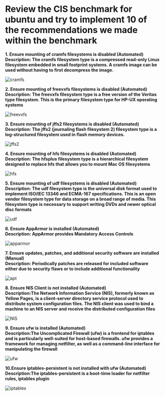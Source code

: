 <h1> Review the CIS benchmark for ubuntu and try to implement 10 of the recommendations we made within the benchmark </h1>

<b> 1.  Ensure mounting of cramfs filesystems is disabled (Automated) </b>
<br>
<b>  Description: The cramfs filesystem type is a compressed read-only Linux filesystem embedded in small
footprint systems. A cramfs image can be used without having to first decompress the
image.</b>

![cramfs](https://user-images.githubusercontent.com/32138488/194711753-20a9e62b-9e04-4b83-ab2e-0faa9db0ca6d.PNG)

<b> 2. Ensure mounting of freevxfs filesystems is disabled (Automated) </b>
<br>
<b>  Description: The freevxfs filesystem type is a free version of the Veritas type filesystem. This is the
primary filesystem type for HP-UX operating systems </b>

![freevxfs](https://user-images.githubusercontent.com/32138488/194712621-6559fc7d-e5e5-4d2c-a08a-c612ff2ad73c.PNG)

<b> 3. Ensure mounting of jffs2 filesystems is disabled (Automated) </b>
<br>
<b> Description: The jffs2 (journaling flash filesystem 2) filesystem type is a log-structured filesystem used
in flash memory devices. </b>

![jffs2](https://user-images.githubusercontent.com/32138488/194713018-277cbd17-f8a0-423d-8da6-6a327957dd2b.PNG)

<b> 4.  Ensure mounting of hfs filesystems is disabled (Automated)   </b>
<br>
<b>  Description: The hfsplus filesystem type is a hierarchical filesystem designed to replace hfs that allows
you to mount Mac OS filesystems </b>

![hfs](https://user-images.githubusercontent.com/32138488/194714584-89938a41-6920-487a-8790-6dd329513506.PNG)

<b> 5.  Ensure mounting of udf filesystems is disabled (Automated)    </b>
<br>
<b>  Description: The udf filesystem type is the universal disk format used to implement ISO/IEC 13346 and
ECMA-167 specifications. This is an open vendor filesystem type for data storage on a
broad range of media. This filesystem type is necessary to support writing DVDs and newer
optical disc formats </b>

![udf](https://user-images.githubusercontent.com/32138488/194714742-cc328265-26ba-4600-bc56-6043a0f1635d.PNG)

<b> 6. Ensure AppArmor is installed (Automated)    </b>
<br>
<b>  Description: AppArmor provides Mandatory Access Controls </b>

![apparmor](https://user-images.githubusercontent.com/32138488/194715456-e0c26d3c-f9b9-483b-89c9-862e283bd8df.PNG)

<b> 7. Ensure updates, patches, and additional security software are
installed (Manual)     </b>
<br>
<b>  Description: Periodically patches are released for included software either due to security flaws or to
include additional functionality </b>

![apt](https://user-images.githubusercontent.com/32138488/194717162-83b7fa72-5873-4e57-a7e6-b48123d2d156.PNG)

<b> 8. Ensure NIS Client is not installed (Automated)  </b>
<br>
<b>  Description:The Network Information Service (NIS), formerly known as Yellow Pages, is a client-server
directory service protocol used to distribute system configuration files. The NIS client was
used to bind a machine to an NIS server and receive the distributed configuration files </b>

![NIS](https://user-images.githubusercontent.com/32138488/194717833-865e8c26-2dcd-4ba2-9cd3-c743db4cffa1.PNG)

<b> 9.  Ensure ufw is installed (Automated)  </b>
<br>
<b>  Description:The Uncomplicated Firewall (ufw) is a frontend for iptables and is particularly well-suited
for host-based firewalls. ufw provides a framework for managing netfilter, as well as a
command-line interface for manipulating the firewall </b>

![ufw](https://user-images.githubusercontent.com/32138488/194718270-1a89cfda-2628-454a-b5d5-e8363cddd1b1.PNG)

<b> 10.Ensure iptables-persistent is not installed with ufw (Automated)   </b>
<br>
<b>  Description:The iptables-persistent is a boot-time loader for netfilter rules, iptables plugin
 </b>

![iptables](https://user-images.githubusercontent.com/32138488/194718470-6f26160b-55b1-4fb4-8d4d-a27b89d6b8f8.PNG)











